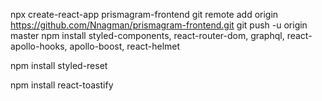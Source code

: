 npx create-react-app prismagram-frontend
git remote add origin https://github.com/Nnagman/prismagram-frontend.git
git push -u origin master
npm install styled-components, react-router-dom, graphql, react-apollo-hooks, apollo-boost, react-helmet

npm install styled-reset

npm install react-toastify
